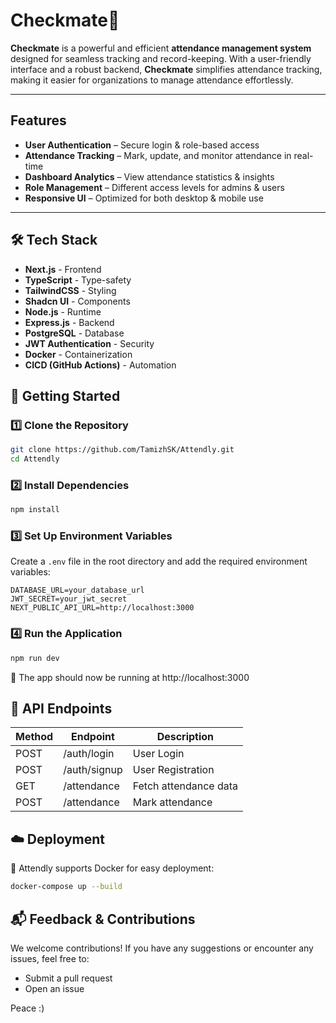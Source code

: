 # Checkmate💼

**Checkmate** is a powerful and efficient **attendance management system** designed for seamless tracking and record-keeping. With a user-friendly interface and a robust backend, **Checkmate** simplifies attendance tracking, making it easier for organizations to manage attendance effortlessly.  

---

## Features  

- **User Authentication** – Secure login & role-based access  
- **Attendance Tracking** – Mark, update, and monitor attendance in real-time  
- **Dashboard Analytics** – View attendance statistics & insights  
- **Role Management** – Different access levels for admins & users  
- **Responsive UI** – Optimized for both desktop & mobile use  

---

## 🛠 Tech Stack  

- **Next.js** - Frontend
- **TypeScript** - Type-safety
- **TailwindCSS** - Styling
- **Shadcn UI** - Components
- **Node.js** - Runtime
- **Express.js** - Backend
- **PostgreSQL** - Database
- **JWT Authentication** - Security
- **Docker** - Containerization
- **CICD (GitHub Actions)** - Automation

## 🚀 Getting Started

### 1️⃣ Clone the Repository

```sh
git clone https://github.com/TamizhSK/Attendly.git
cd Attendly
```

### 2️⃣ Install Dependencies

```sh
npm install
```

### 3️⃣ Set Up Environment Variables

Create a `.env` file in the root directory and add the required environment variables:

```env
DATABASE_URL=your_database_url
JWT_SECRET=your_jwt_secret
NEXT_PUBLIC_API_URL=http://localhost:3000
```

### 4️⃣ Run the Application

```sh
npm run dev
```

🔹 The app should now be running at http://localhost:3000

## 📜 API Endpoints

| Method | Endpoint | Description |
|--------|----------|-------------|
| POST   | /auth/login | User Login |
| POST   | /auth/signup | User Registration |
| GET    | /attendance | Fetch attendance data |
| POST   | /attendance | Mark attendance |

## ☁️ Deployment

🔹 Attendly supports Docker for easy deployment:

```sh
docker-compose up --build
```

## 📬 Feedback & Contributions

We welcome contributions! If you have any suggestions or encounter any issues, feel free to:

- Submit a pull request
- Open an issue

Peace :)
